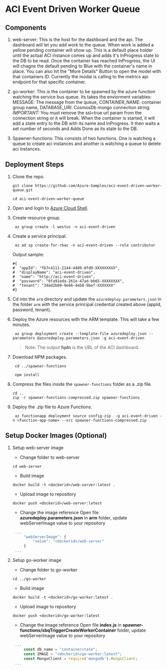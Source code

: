 # ACI Event Driven Worker Queue

## Components

1. web-server: This is the host for the dashboard and the api. The dashboard will let you add work to the queue. When work is added a yellow pending container will show up. This is a default place holder until the actual ACI instance comes up and adds it's InProgress state to the DB to be read. Once the container has reached InProgress, the UI will chagne the default pending to Blue with the container's name in place. You can also hit the "More Details" Button to open the model with that containers ID. Currently the modal is calling to the metrics api endpoint for that specific container. 

2. go-worker: This is the container to be spawned by the azure function watching the service bus queue. Its takes the enviorment variables: MESSAGE: The message from the queue, CONTAINER_NAME: container group name, DATABASE_URI: CosmosDb mongo connection string. *IMPORTANT:* You must remove the ssl=true url param from the connection string or it will break. When the container is started, it will add a state entry to the DB with its name and InProgress. It then waits a set number of seconds and Adds Done as its state to the DB. 

3. Spawner-functions: This consists of two functions. One is watching a queue to create aci instances and another is watching a queue to delete aci instances. 


## Deployment Steps

1. Clone the repo.
   ```console
   git clone https://github.com/Azure-Samples/aci-event-driven-worker-queue.git

   cd aci-event-driven-worker-queue
   ```
2. Open and login to [Azure Cloud Shell](shell.azure.com).

3. Create resource group.
   ```console
    az group create -l westus -n aci-event-driven
   ```

4. Create a service principal.
   ```console
    az ad sp create-for-rbac -n aci-event-driven --role contributor
    ```
    Output sample:
    ```
    #{
    #  "appId": "fb7c4111-2144-4489-8fd9-XXXXXXXXX",
    #  "displayName": "aci-event-driven",
    #  "name": "http://aci-event-driven",
    #  "password": "0fa91eda-261e-47ad-bb65-XXXXXXXX",
    #  "tenant": "3dad2b09-9e66-4eb8-9bef-XXXXXXX"
    #}
    ```

5. Cd into the `arm` directory and update the `azuredeploy.parameters.json` in the folder `arm` with the service principal credential created above (appId, password, tenant).

6. Deploy the Azure resources with the ARM template. This will take a few minutes.
   ```console
    az group deployment create --template-file azuredeploy.json --parameters @azuredeploy.parameters.json -g aci-event-driven
   ```
    >Note: The output **fqdn** is the URL of the ACI dashboard.

7. Download NPM packages.
   ```console
    cd ../spawner-functions

    npm install
    ```
8. Compress the files inside the `spawner-functions` folder as a .zip file.
   ```console
   cd ..
   zip -r spawner-functions-compressed.zip spawner-functions
   ```

9. Deploy the .zip file to Azure Functions.
   ```console
    az functionapp deployment source config-zip  -g aci-event-driven -n <function-app-name> --src spawner-functions-compressed.zip
   ```

## Setup Docker Images (Optional)
1. Setup web-server image
   - Change folder to web-server
   ```console
   cd web-server
   ```
   - Build image
   ```console
   docker build -t <dockerid>/web-server:latest .
   ```
   - Upload image to repository
   ```console
   docker push <dockerid>/web-server:latest
   ```
   - Change the image reference
   Open file **azuredeploy.parameters.json** in **arm** folder, update webServerImage value to your repository
   ```javascript
    ...
        "webServerImage": {
            "value": "<dockerid>/web-server"
        }
    ...
   ```

1. Setup go-worker image
   - Change folder to go-worker
   ```console
   cd ../go-worker
   ```
   - Build image
   ```console
   docker build -t <dockerid>/go-worker:latest .
   ```
   - Upload image to repository
   ```console
   docker push <dockerid>/go-worker:latest
   ```
   - Change the image reference
   Open file **index.js** in **spawner-functions/sbqTriggerCreateWorkerContainer** folder, update webServerImage value to your repository
   ```javascript
    ...
        const db_name = "containerstate";
        const IMAGE = "<dockerid>/go-worker:latest";
        const MongoClient = require('mongodb').MongoClient;
    ...
   ```